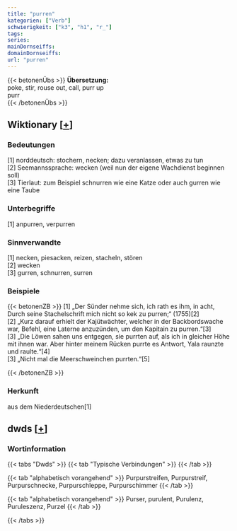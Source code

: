 ```yaml
---
title: "purren"
kategorien: ["Verb"]
schwierigkeit: ["k3", "h1", "r_"]
tags:
series:
mainDornseiffs:
domainDornseiffs:
url: "purren"
---
```


{{< betonenÜbs >}}
**Übersetzung:**  
poke, stir, rouse out, call, purr up  
purr  
{{< /betonenÜbs >}}

## Wiktionary [[+](https://de.wiktionary.org/wiki/purren)]

### Bedeutungen
[1] norddeutsch: stochern, necken; dazu veranlassen, etwas zu tun  
[2] Seemannssprache: wecken (weil nun der eigene Wachdienst beginnen soll)  
[3] Tierlaut: zum Beispiel schnurren wie eine Katze oder auch gurren wie eine Taube  

### Unterbegriffe
[1] anpurren, verpurren  

### Sinnverwandte
[1] necken, piesacken, reizen, stacheln, stören  
[2] wecken  
[3] gurren, schnurren, surren  

### Beispiele
{{< betonenZB >}}
[1] „Der Sünder nehme sich, ich rath es ihm, in acht, Durch seine Stachelschrift mich nicht so kek zu purren;“ (1755)[2]  
[2] „Kurz darauf erhielt der Kajütwächter, welcher in der Backbordswache war, Befehl, eine Laterne anzuzünden, um den Kapitain zu purren.“[3]  
[3] „Die Löwen sahen uns entgegen, sie purrten auf, als ich in gleicher Höhe mit ihnen war. Aber hinter meinem Rücken purrte es Antwort, Yala raunzte und raulte.“[4]  
[3] „Nicht mal die Meerschweinchen purrten.“[5]  

{{< /betonenZB >}}
### Herkunft
aus dem Niederdeutschen[1]  



## dwds [[+](https://www.dwds.de/wb/purren)]

### Wortinformation
{{< tabs "Dwds" >}}
{{< tab "Typische Verbindungen" >}}
{{< /tab >}}

{{< tab "alphabetisch vorangehend" >}}
Purpurstreifen, Purpurstreif, Purpurschnecke, Purpurschleppe, Purpurschimmer
{{< /tab >}}

{{< tab "alphabetisch vorangehend" >}}
Purser, purulent, Purulenz, Puruleszenz, Purzel
{{< /tab >}}

{{< /tabs >}}

